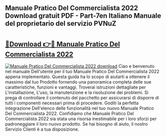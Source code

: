 ## Manuale Pratico Del Commercialista 2022 Download gratuit PDF - Part-7en Italiano Manuale del proprietario del servizio PVNuZ

# <h2><a href="http://dfgpqm5.blite.top/?on=Manuale+Pratico+Del+Commercialista+2022">🔗Download 👉🔴 Manuale Pratico Del Commercialista 2022</a></h2>

[![Manuale Pratico Del Commercialista 2022 download](https://i.imgur.com/lujVjoI.png)](http://dfgpqm5.blite.top/?on=Manuale+Pratico+Del+Commercialista+2022)
Ciao e benvenuto nel manuale Dell'utente per il tuo Manuale Pratico Del Commercialista 2022 appena implementato. Questa guida ha lo scopo di aiutarti a ottenere il massimo dal tuo Prodotto fornendo una panoramica completa delle sue caratteristiche, funzioni e vantaggi. Troverai istruzioni dettagliate per L'installazione, L'uso, la manutenzione e la risoluzione dei problemi. Si prega di controllare il contenuto del pacchetto per assicurarsi di disporre di tutti i componenti necessari prima di procedere. Goditi la perfetta integrazione Dell'elenco delle funzionalità nel tuo nuovo Manuale Pratico Del Commercialista 2022. Confidiamo che Manuale Pratico Del Commercialista 2022 sia stata una risorsa inestimabile per i loro sforzi per padroneggiare il loro nuovo prodotto. Se hai bisogno di aiuto, il nostro Servizio Clienti è a tua disposizione.
